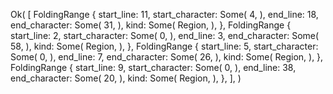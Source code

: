 Ok(
    [
        FoldingRange {
            start_line: 11,
            start_character: Some(
                4,
            ),
            end_line: 18,
            end_character: Some(
                31,
            ),
            kind: Some(
                Region,
            ),
        },
        FoldingRange {
            start_line: 2,
            start_character: Some(
                0,
            ),
            end_line: 3,
            end_character: Some(
                58,
            ),
            kind: Some(
                Region,
            ),
        },
        FoldingRange {
            start_line: 5,
            start_character: Some(
                0,
            ),
            end_line: 7,
            end_character: Some(
                26,
            ),
            kind: Some(
                Region,
            ),
        },
        FoldingRange {
            start_line: 9,
            start_character: Some(
                0,
            ),
            end_line: 38,
            end_character: Some(
                20,
            ),
            kind: Some(
                Region,
            ),
        },
    ],
)